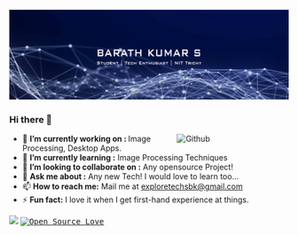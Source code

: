 <kbd>![alt text](https://github.com/barath99/barath99/blob/master/Header.png "Barath99-Header-Image")</kbd>

### Hi there 👋
<img width="40%" align="right" alt="Github" src="https://raw.githubusercontent.com/onimur/.github/master/.resources/git-header.svg" />

- 🔭 <b>I’m currently working on : </b> Image Processing, Desktop Apps.
- 🌱 <b>I’m currently learning :</b> Image Processing Techniques
- 👯 <b>I’m looking to collaborate on :</b> Any opensource Project!
- 💬 <b>Ask me about :</b> Any new Tech! I would love to learn too...
- 📫 <b>How to reach me:</b> Mail me at exploretechsbk@gmail.com
- ⚡ <b>Fun fact:</b> I love it when I get first-hand experience at things.

<kbd>![](https://komarev.com/ghpvc/?username=barath99)</kbd>
<kbd>[![Open Source Love](https://badges.frapsoft.com/os/v2/open-source.svg?v=103)](https://github.com/ellerbrock/open-source-badges/)</kbd>

